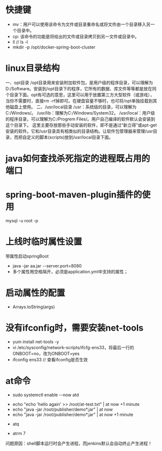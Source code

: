 # 快捷键
- mv：用户可以使用该命令为文件或目录重命名或将文件由一个目录移入另一个目录中。
- cp: 该命令的功能是将给出的文件或目录拷贝到另一文件或目录中。 
- ll // ls -l
- mkdir -p /opt/docker-spring-boot-cluster
# linux目录结构
一、opt目录
/opt目录用来安装附加软件包，是用户级的程序目录，可以理解为D:/Software。安装到/opt目录下的程序，它所有的数据、库文件等等都是放在同个目录下面。opt有可选的意思，这里可以用于放置第三方大型软件（或游戏），当你不需要时，直接rm -rf掉即可。在硬盘容量不够时，也可将/opt单独挂载到其他磁盘上使用。
二、/usr/local目录
/usr：系统级的目录，可以理解为C:/Windows/。
/usr/lib：理解为C:/Windows/System32。
/usr/local：用户级的程序目录，可以理解为C:/Progrem Files/。用户自己编译的软件默认会安装到这个目录下。
 这里主要存放那些手动安装的软件，即不是通过“新立得”或apt-get安装的软件。它和/usr目录具有相类似的目录结构。让软件包管理器来管理/usr目录，而把自定义的脚本(scripts)放到/usr/local目录下面。


 # java如何查找杀死指定的进程既占用的端口
# spring-boot-maven-plugin插件的使用
mysql -u root -p
# 上线时临时属性设置
带属性启动springBoot
- java -jar aa.jar --server.port=8080
- 多个属性用空格隔开，必须是application.yml中支持的属性；
# 启动属性的配置
- Arrays.toString(args)

# 没有ifconfig时，需要安装net-tools
- yum install net-tools -y
- vi /etc/sysconfig/network-scripts/ifcfg-ens33，将最后一行的ONBOOT=no，改为ONBOOT=yes
- ifconfig ens33   // 查看ifconfig是否生效

# at命令
- sudo systemctl enable --now atd

<!-- 利用通道，我想从现在开始一分钟后向 at-test.txt 文件写入 hello again  -->
- echo "echo 'hello again' >> /root/at-test.txt" | at now +1 minute
- echo "java -jar /root/publisher/demo*.jar" | at now
- echo "java -jar /root/publisher/demo*.jar" | at now +1 minute
<!-- 查看at命令队列时设置了多少个任务 -->
- atq

<!-- 从队列中删除任务，请使用 atrm 命令和任务编号 -->
- atrm 7

问题原因：shell脚本运行时会产生进程，而jenkins默认会自动终止产生进程！